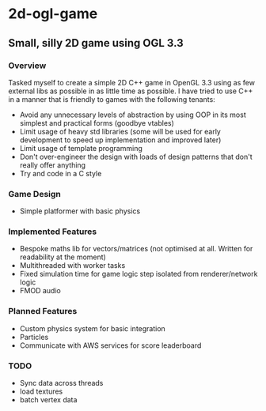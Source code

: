 # 2d-ogl-game
## Small, silly 2D game using OGL 3.3

### Overview
Tasked myself to create a simple 2D C++ game in OpenGL 3.3 using as few external libs as possible in as little time as possible.
I have tried to use C++ in a manner that is friendly to games with the following tenants:
- Avoid any unnecessary levels of abstraction by using OOP in its most simplest and practical forms (goodbye vtables)
- Limit usage of heavy std libraries (some will be used for early development to speed up implementation and improved later)
- Limit usage of template programming
- Don't over-engineer the design with loads of design patterns that don't really offer anything
- Try and code in a C style

### Game Design
- Simple platformer with basic physics

### Implemented Features
- Bespoke maths lib for vectors/matrices (not optimised at all. Written for readability at the moment)
- Multithreaded with worker tasks
- Fixed simulation time for game logic step isolated from renderer/network logic
- FMOD audio

### Planned Features
- Custom physics system for basic integration
- Particles
- Communicate with AWS services for score leaderboard

### TODO
- Sync data across threads
- load textures
- batch vertex data
